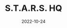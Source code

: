 ---
title: "S.T.A.R.S. HQ"
date: 2022-10-24

type: landing

sections:
  - block: markdown
    content:
      title: We are LISN-ing
      text: "<form action='https://formsubmit.co/your@email.com' method='POST'>
     <input type='text' name='name' placeholder='Your Name' required><br>
     <input type='email' name='email' placeholder='Your Email' required>
     <textarea name='message' placeholder='Your Message' required></textarea>
     <button type='submit'>Send</button>
     </form>"
---